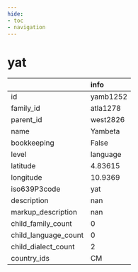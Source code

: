 ```yaml
---
hide:
- toc
- navigation
---
```

# yat
|                      | info     |
|:---------------------|:---------|
| id                   | yamb1252 |
| family_id            | atla1278 |
| parent_id            | west2826 |
| name                 | Yambeta  |
| bookkeeping          | False    |
| level                | language |
| latitude             | 4.83615  |
| longitude            | 10.9369  |
| iso639P3code         | yat      |
| description          | nan      |
| markup_description   | nan      |
| child_family_count   | 0        |
| child_language_count | 0        |
| child_dialect_count  | 2        |
| country_ids          | CM       |